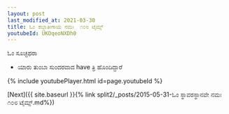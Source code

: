 ```yaml
---
layout: post
last_modified_at: 2021-03-30
title: ಓಂ ಶಬ್ದಾತೀಗಾಯ ನಮಃ  ೧೦೮ ಟೈಮ್ಸ್
youtubeId: UKOqeoNXDh0
---
```

 
 
 ಓಂ ಸೂಚ್ಛಥರಾ   
 
 -  ಯಾರು ತುಂಬಾ ಸುಂದರವಾದ have ತ್ರಿ ಹೊಂದಿದ್ದಾರೆ 
 
  
 
  
 
 
 
 
 
 


{% include youtubePlayer.html id=page.youtubeId %}
 
[Next]({{ site.baseurl }}{% link  split2/_posts/2015-05-31-ಓಂ ಸ್ಥಾವರಸ್ಥಾನವೇ ನಮಃ ೧೦೮ ಟೈಮ್ಸ್.md%})
 
